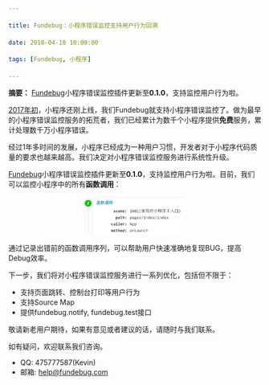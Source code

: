 ```yaml
---

title: Fundebug：小程序错误监控支持用户行为回溯

date: 2018-04-10 10:00:00

tags: [Fundebug, 小程序]

---
```


**摘要：** [Fundebug](https://www.fundebug.com/)小程序错误监控插件更新至**0.1.0**，支持监控用户行为啦。

<!-- more -->

[2017年初](https://blog.fundebug.com/2017/01/23/fundebug-support-wxjs/)，小程序还刚上线，我们Fundebug就支持小程序错误监控了。做为最早的小程序错误监控服务的拓荒者，我们已经累计为数千个小程序提供**免费**服务，累计处理数千万小程序错误。

经过1年多时间的发展，小程序已经成为一种用户习惯，开发者对于小程序代码质量的要求也越来越高。我们决定对小程序错误监控服务进行系统性升级。

[Fundebug](https://www.fundebug.com/)小程序错误监控插件更新至**0.1.0**，支持监控用户行为啦。目前，我们可以监控小程序中的所有**函数调用**：

<div style="text-align: center;">
<img style="width:40%;" src="fundebug-wxjs-0.1.0/01.png" />
</div>

通过记录出错前的函数调用序列，可以帮助用户快速准确地复现BUG，提高Debug效率。

下一步，我们将对小程序错误监控服务进行一系列优化，包括但不限于：

- 支持页面跳转、控制台打印等用户行为
- 支持Source Map
- 提供fundebug.notify, fundebug.test接口

敬请新老用户期待，如果有意见或者建议的话，请随时与我们联系。


如有疑问，欢迎联系我们咨询。

- QQ: 475777587(Kevin)
- 邮箱: help@fundebug.com 

